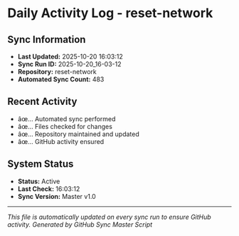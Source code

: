 ﻿# Daily Activity Log - reset-network

## Sync Information
- **Last Updated:** 2025-10-20 16:03:12
- **Sync Run ID:** 2025-10-20_16-03-12
- **Repository:** reset-network
- **Automated Sync Count:** 483

## Recent Activity
- âœ… Automated sync performed
- âœ… Files checked for changes
- âœ… Repository maintained and updated
- âœ… GitHub activity ensured

## System Status
- **Status:** Active
- **Last Check:** 16:03:12
- **Sync Version:** Master v1.0

---
*This file is automatically updated on every sync run to ensure GitHub activity.*
*Generated by GitHub Sync Master Script*
